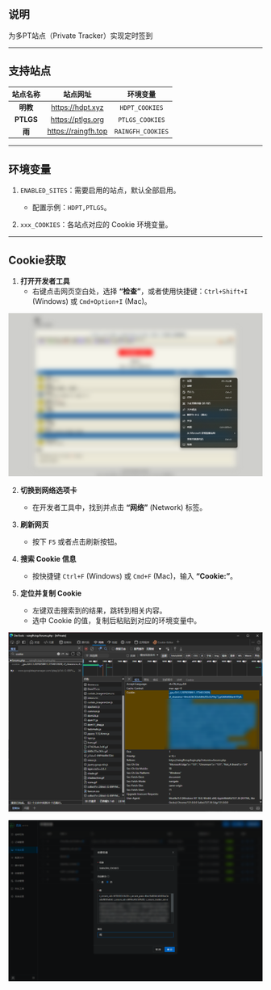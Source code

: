 ## 说明

为多PT站点（Private Tracker）实现定时签到

---

## 支持站点

| 站点名称  |      站点网址       |     环境变量      |
| :-------: | :-----------------: | :---------------: |
| **明教**  |  https://hdpt.xyz   |  `HDPT_COOKIES`   |
| **PTLGS** |  https://ptlgs.org  |  `PTLGS_COOKIES`  |
|  **雨**   | https://raingfh.top | `RAINGFH_COOKIES` |

---

## 环境变量

1. `ENABLED_SITES`：需要启用的站点，默认全部启用。
   - 配置示例：`HDPT,PTLGS`。

2. `xxx_COOKIES`：各站点对应的 Cookie 环境变量。

---

## Cookie获取

1. **打开开发者工具**
   - 右键点击网页空白处，选择 **“检查”**，或者使用快捷键：`Ctrl+Shift+I` (Windows) 或 `Cmd+Option+I` (Mac)。

![右键菜单的检查](assets/pt-context-menu.png)

2. **切换到网络选项卡**
   - 在开发者工具中，找到并点击 **“网络”** (Network) 标签。

3. **刷新网页**
   - 按下 `F5` 或者点击刷新按钮。

4. **搜索 Cookie 信息**
   - 按快捷键 `Ctrl+F` (Windows) 或 `Cmd+F` (Mac)，输入 **“Cookie:”**。

5. **定位并复制 Cookie**
   - 左键双击搜索到的结果，跳转到相关内容。
   - 选中 Cookie 的值，复制后粘贴到对应的环境变量中。


![Cookies 获取](assets/pt-cookie-acquisition.png)

![设置环境变量](assets/pt-env-variables-setup.png)

